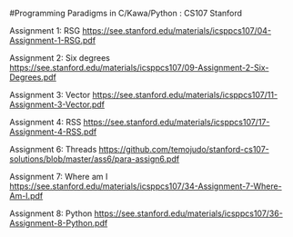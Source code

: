 #Programming Paradigms in C/Kawa/Python : CS107 Stanford

Assignment 1: RSG https://see.stanford.edu/materials/icsppcs107/04-Assignment-1-RSG.pdf

Assignment 2: Six degrees https://see.stanford.edu/materials/icsppcs107/09-Assignment-2-Six-Degrees.pdf

Assignment 3: Vector https://see.stanford.edu/materials/icsppcs107/11-Assignment-3-Vector.pdf

Assignment 4: RSS https://see.stanford.edu/materials/icsppcs107/17-Assignment-4-RSS.pdf

Assignment 6: Threads https://github.com/temojudo/stanford-cs107-solutions/blob/master/ass6/para-assign6.pdf

Assignment 7: Where am I https://see.stanford.edu/materials/icsppcs107/34-Assignment-7-Where-Am-I.pdf

Assignment 8: Python https://see.stanford.edu/materials/icsppcs107/36-Assignment-8-Python.pdf
